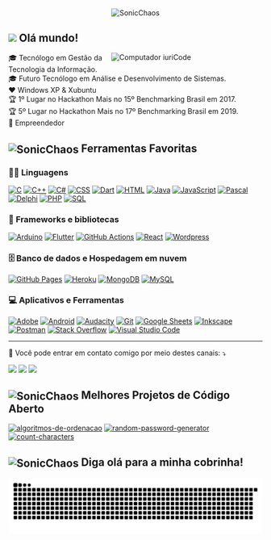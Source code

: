 
<div align="center">
<img align="center" src="http://www.powersonic.com.br/index/sonic_a_2.gif"  alt="SonicChaos">
</div>

## <img src="https://media.giphy.com/media/hvRJCLFzcasrR4ia7z/giphy.gif" width="28"> **Olá mundo!**  
<img src="https://media3.giphy.com/media/10GVNnqO2ZoAh2/giphy.webp"  width="300px" align="right" alt="Computador iuriCode">

<p align="left"> 
🎓 Tecnólogo em Gestão da Tecnologia da Informação.<br>
🎓 Futuro Tecnólogo em Análise e Desenvolvimento de Sistemas.<br>
❤️ Windows XP & Xubuntu <br>
🏆 1º Lugar no Hackathon Mais no 15º Benchmarking Brasil em 2017. <br>
🏆 5º Lugar no Hackathon Mais no 17º Benchmarking Brasil em 2019. <br>
💪 Empreendedor
 
</p>

## <img align="center" src="https://www.powersonic.com.br/downloads/gifs/others/screen01.gif" width="28" alt="SonicChaos"> Ferramentas Favoritas

### 👨‍💻 Linguagens

<p>
    <a href="https://github.com/search?q=user%3Agushpat+language%3Ac"><img alt="C" src="https://custom-icon-badges.herokuapp.com/badge/C-03599C.svg?logo=c-in-hexagon&logoColor=white"></a>
    <a href="https://github.com/search?q=user%3Agushpat+language%3Acpp"><img alt="C++" src="https://custom-icon-badges.herokuapp.com/badge/C++-9C033A.svg?logo=cpp2&logoColor=white"></a>
    <a href="https://github.com/search?q=user%3Agushpat+language%3Acsharp"><img alt="C#" src="https://custom-icon-badges.herokuapp.com/badge/C%23-68217A.svg?logo=cs2&logoColor=white"></a>
    <a href="https://github.com/search?q=user%3Agushpat+language%3Acss"><img alt="CSS" src="https://img.shields.io/badge/CSS-1572B6.svg?logo=css3&logoColor=white"></a>
    <a href="https://github.com/search?q=user%3Agushpat+language%3Adart"><img alt="Dart" src="https://img.shields.io/badge/Dart-15A6C4.svg?logo=dart&logoColor=white"></a>
    <a href="https://github.com/search?q=user%3Agushpat+language%3Ahtml"><img alt="HTML" src="https://img.shields.io/badge/HTML-E34F26.svg?logo=html5&logoColor=white"></a>
    <a href="https://github.com/search?q=user%3Agushpat+language%3Ajava"><img alt="Java" src="https://img.shields.io/badge/Java-007396.svg?logo=java&logoColor=white"></a>
    <a href="https://github.com/search?q=user%3Agushpat+language%3Ajavascript"><img alt="JavaScript" src="https://img.shields.io/badge/JavaScript-F7DF1E.svg?logo=javascript&logoColor=black"></a>
 <a href="https://github.com/search?q=user%3Agushpat+language%3Apascal"><img alt="Pascal" src="https://img.shields.io/badge/-Pascal-8669AE?logo=Circle&logoColor=white"></a>
 <a href="https://github.com/search?q=user%3Agushpat+language%3Adelphi"><img alt="Delphi" src="https://img.shields.io/badge/-Delphi-EE1F35?logo=Delphi&logoColor=white"></a>
    <a href="https://github.com/search?q=user%3Agushpat+language%3Aphp"><img alt="PHP" src="https://img.shields.io/badge/PHP-777BB4.svg?logo=php&logoColor=white"></a>
    <a href="https://github.com/search?q=user%3Agushpat+language%3Asql"><img alt="SQL" src="https://custom-icon-badges.herokuapp.com/badge/SQL-025E8C.svg?logo=database&logoColor=white"></a>
</p>





### 🧰 Frameworks e bibliotecas

<p>
    <a href="#"><img alt="Arduino" src="https://img.shields.io/badge/-Arduino-00979D?logo=Arduino&logoColor=white"></a>
    <a href="#"><img alt="Flutter" src="https://img.shields.io/badge/Flutter-02569B.svg?logo=flutter&logoColor=white"></a>
    <a href="#"><img alt="GitHub Actions" src="https://img.shields.io/badge/GitHub%20Actions-2671E5.svg?logo=github%20actions&logoColor=white"></a>
    <a href="#"><img alt="React" src="https://img.shields.io/badge/React-20232a.svg?logo=react&logoColor=%2361DAFB"></a>
    <a href="#"><img alt="Wordpress" src="https://img.shields.io/badge/Wordpress-21759B?logo=wordpress&logoColor=white"></a>
</p>

### 🗄️ Banco de dados e Hospedagem em nuvem

<p>
    <a href="#"><img alt="GitHub Pages" src="https://img.shields.io/badge/GitHub%20Pages-327FC7.svg?logo=github&logoColor=white"></a>
    <a href="#"><img alt="Heroku" src="https://img.shields.io/badge/Heroku-430098.svg?logo=heroku&logoColor=white"></a>
    <a href="#"><img alt="MongoDB" src ="https://img.shields.io/badge/MongoDB-4ea94b.svg?logo=mongodb&logoColor=white"></a>
    <a href="#"><img alt="MySQL" src="https://img.shields.io/badge/MySQL-00f.svg?logo=mysql&logoColor=white"></a>
    
</p>

### 💻 Aplicativos e Ferramentas

<p>
    <a href="#"><img alt="Adobe" src="https://img.shields.io/badge/Adobe-FF0000.svg?logo=adobe&logoColor=white"></a>
    <a href="#"><img alt="Android" src="https://img.shields.io/badge/Android-3DDC84?logo=android&logoColor=white"></a>
    <a href="#"><img alt="Audacity" src="https://img.shields.io/badge/-Audacity-0000CC?logo=audacity&logoColor=white"></a>
    <a href="#"><img alt="Git" src="https://img.shields.io/badge/Git-F05033.svg?logo=git&logoColor=white"></a>
    <a href="#"><img alt="Google Sheets" src="https://img.shields.io/badge/Google%20Sheets-34A853.svg?logo=google%20sheets&logoColor=white"></a>
    <a href="#"><img alt="Inkscape" src="https://img.shields.io/badge/Inkscape-000000?logo=Inkscape&logoColor=white"></a>
    <a href="#"><img alt="Postman" src="https://img.shields.io/badge/Postman-FF6C37?logo=postman&logoColor=white"></a>
    <a href="#"><img alt="Stack Overflow" src="https://img.shields.io/badge/-Stack%20Overflow-FE7A16?logo=stack-overflow&logoColor=white"></a>
    <a href="#"><img alt="Visual Studio Code" src="https://img.shields.io/badge/Visual%20Studio%20Code-0078d7.svg?logo=visual-studio-code&logoColor=white"></a>
</p>

---

<p align="left">
  💌 Você pode entrar em contato comigo por meio destes canais: ⤵️
</p>

<p align="left">
 
  <a href="https://www.linkedin.com/in/gustavohpatricio/" alt="Linkedin">
  <img src="https://img.shields.io/badge/-Linkedin-0e76a8?logo=Linkedin&logoColor=white&link=https://www.linkedin.com/in/gustavohpatricio/" /></a>

  <a href="https://facebook.com/gushpat" alt="Facebook">
  <img src="https://img.shields.io/badge/-Facebook-3b5998?labelColor=3b5998&logo=facebook&logoColor=white&link=https://facebook.com/gushpat"/></a>

  <a href="https://www.instagram.com/gushpat/" alt="Instagram">
  <img src="https://img.shields.io/badge/-Instagram-DF0174?labelColor=DF0174&logo=instagram&logoColor=white&link=https://www.instagram.com/gushpat/"/></a>
</p>  

## <img align="center" src="https://i.gifer.com/origin/a9/a95ef9bce2a1d53accc6a8018df04ff6_w200.webp" width="28" alt="SonicChaos"> Melhores Projetos de Código Aberto

<!-- Repo info cards - https://github.com/anuraghazra/github-readme-stats -->
<!-- Small repo cards (fork) - https://github.com/DenverCoder1/github-readme-stats -->
<p align="left">

  <p align="left">
  <a href="https://github.com/gushpat/algoritmos-de-ordenacao"><img width="282" src="https://denvercoder1-github-readme-stats.vercel.app/api/pin/?username=gushpat&repo=algoritmos-de-ordenacao&show_icons=true" alt="algoritmos-de-ordenacao"></a>
  <a href="https://github.com/gushpat/random-password-generator"><img width="282" src="https://denvercoder1-github-readme-stats.vercel.app/api/pin/?username=gushpat&repo=random-password-generator&show_icons=true" alt="random-password-generator"></a>
   <a href="https://github.com/gushpat/count-characters"><img width="282" src="https://denvercoder1-github-readme-stats.vercel.app/api/pin/?username=gushpat&repo=count-characters&show_icons=true" alt="count-characters"></a>
  
</p>


## <img align="center" src="https://c.tenor.com/LsWXtjDh6lYAAAAi/hytale-hytale-game.gif" width="40" alt="SonicChaos"> **Diga olá para a minha cobrinha!**

![Snake animation](https://github.com/ghpvampiro/ghpvampiro/blob/output/github-contribution-grid-snake.svg)

